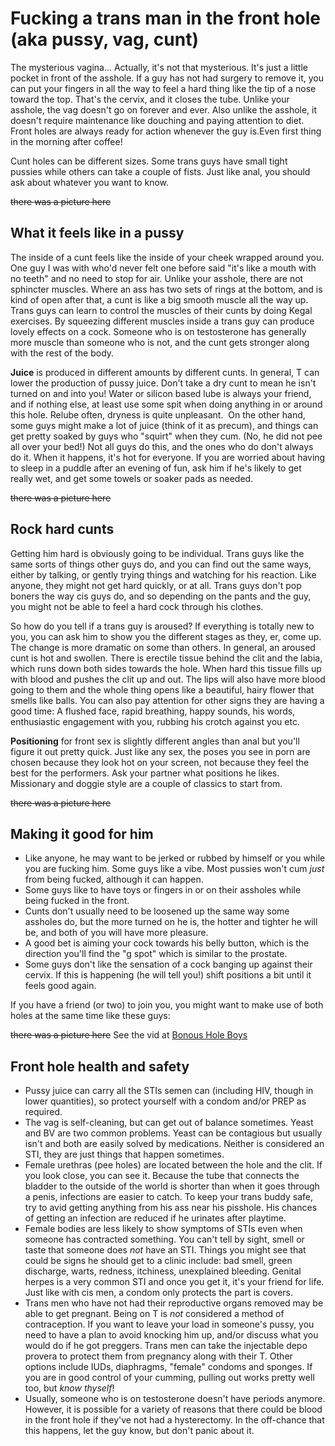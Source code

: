 # Fucking a trans man in the front hole (aka pussy, vag, cunt)

The mysterious vagina... Actually, it's not that mysterious. It's just a little pocket in front of the asshole. If a guy has not had surgery to remove it, you can put your fingers in all the way to feel a hard thing like the tip of a nose toward the top. That's the cervix, and it closes the tube. Unlike your asshole, the vag doesn't go on forever and ever. Also unlike the asshole, it doesn't require maintenance like douching and paying attention to diet. Front holes are always ready for action whenever the guy is.Even first thing in the morning after coffee!

Cunt holes can be different sizes. Some trans guys have small tight pussies while others can take a couple of fists. Just like anal, you should ask about whatever you want to know.

~~there was a picture here~~
<!-- Playing with FTM [<a href="http://www.xtube.com/video-watch/Playing-with-FTM-26236531" target="_blank" rel="noopener noreferrer">watch video</a>] -->

## What it feels like in a pussy

The inside of a cunt feels like the inside of your cheek wrapped around you. One guy I was with who'd never felt one before said "it's like a mouth with no teeth" and no need to stop for air. Unlike your asshole, there are not sphincter muscles. Where an ass has two sets of rings at the bottom, and is kind of open after that, a cunt is like a big smooth muscle all the way up. Trans guys can learn to control the muscles of their cunts by doing Kegal exercises. By squeezing different muscles inside a trans guy can produce lovely effects on a cock. Someone who is on testosterone has generally more muscle than someone who is not, and the cunt gets stronger along with the rest of the body.

**Juice** is produced in different amounts by different cunts. In general, T can lower the production of pussy juice. Don't take a dry cunt to mean he isn't turned on and into you! Water or silicon based lube is always your friend, and if nothing else, at least use some spit when doing anything in or around this hole. Relube often, dryness is quite unpleasant.  On the other hand, some guys might make a lot of juice (think of it as precum), and things can get pretty soaked by guys who "squirt" when they cum. (No, he did not pee all over your bed!) Not all guys do this, and the ones who do don't always do it. When it happens, it's hot for everyone. If you are worried about having to sleep in a puddle after an evening of fun, ask him if he's likely to get really wet, and get some towels or soaker pads as needed.

~~there was a picture here~~

## Rock hard cunts

Getting him hard is obviously going to be individual. Trans guys like the same sorts of things other guys do, and you can find out the same ways, either by talking, or gently trying things and watching for his reaction. Like anyone, they might not get hard quickly, or at all. Trans guys don't pop boners the way cis guys do, and so depending on the pants and the guy, you might not be able to feel a hard cock through his clothes.

So how do you tell if a trans guy is aroused? If everything is totally new to you, you can ask him to show you the different stages as they, er, come up. The change is more dramatic on some than others. In general, an aroused cunt is hot and swollen. There is erectile tissue behind the clit and the labia, which runs down both sides towards the hole. When hard this tissue fills up with blood and pushes the clit up and out. The lips will also have more blood going to them and the whole thing opens like a beautiful, hairy flower that smells like balls. You can also pay attention for other signs they are having a good time: A flushed face, rapid breathing, happy sounds, his words, enthusiastic engagement with you, rubbing his crotch against you etc.

**Positioning** for front sex is slightly different angles than anal but you'll figure it out pretty quick. Just like any sex, the poses you see in porn are chosen because they look hot on your screen, not because they feel the best for the performers. Ask your partner what positions he likes. Missionary and doggie style are a couple of classics to start from.

~~there was a picture here~~

## Making it good for him

  * Like anyone, he may want to be jerked or rubbed by himself or you while you are fucking him. Some guys like a vibe. Most pussies won't cum _just_ from being fucked, although it can happen.
  * Some guys like to have toys or fingers in or on their assholes while being fucked in the front.
  * Cunts don't usually need to be loosened up the same way some assholes do, but the more turned on he is, the hotter and tighter he will be, and both of you will have more pleasure.
  * A good bet is aiming your cock towards his belly button, which is the direction you'll find the "g spot" which is similar to the prostate.
  * Some guys don't like the sensation of a cock banging up against their cervix. If this is happening (he will tell you!) shift positions a bit until it feels good again.

If you have a friend (or two) to join you, you might want to make use of both holes at the same time like these guys:

~~there was a picture here~~ See the vid at [Bonous Hole Boys](http://bonusholeboys.com/site/video/watch-kipps-frat-hazing-starring-kipp-slinger-christian-wilde-sebastian-keys-cyd-st-vincent/)</figcaption></figure>

## Front hole health and safety

  * Pussy juice can carry all the STIs semen can (including HIV, though in lower quantities), so protect yourself with a condom and/or PREP as required.
  * The vag is self-cleaning, but can get out of balance sometimes. Yeast and BV are two common problems. Yeast can be contagious but usually isn't and both are easily solved by medications. Neither is considered an STI, they are just things that happen sometimes.
  * Female urethras (pee holes) are located between the hole and the clit. If you look close, you can see it. Because the tube that connects the bladder to the outside of the world is shorter than when it goes through a penis, infections are easier to catch. To keep your trans buddy safe, try to avid getting anything from his ass near his pisshole. His chances of getting an infection are reduced if he urinates after playtime.
  * Female bodies are less likely to show symptoms of STIs even when someone has contracted something. You can't tell by sight, smell or taste that someone does _not_ have an STI. Things you might see that could be signs he should get to a clinic include: bad smell, green discharge, warts, redness, itchiness, unexplained bleeding. Genital herpes is a very common STI and once you get it, it's your friend for life. Just like with cis men, a condom only protects the part is covers.
  * Trans men who have not had their reproductive organs removed may be able to get pregnant. Being on T is _not_ considered a method of contraception. If you want to leave your load in someone's pussy, you need to have a plan to avoid knocking him up, and/or discuss what you would do if he got preggers. Trans men can take the injectable depo provera to protect them from pregnancy along with their T. Other options include IUDs, diaphragms, "female" condoms and sponges. If you are in good control of your cumming, pulling out works pretty well too, but _know thyself_!
  * Usually, someone who is on testosterone doesn't have periods anymore. However, it is possible for a variety of reasons that there could be blood in the front hole if they've not had a hysterectomy. In the off-chance that this happens, let the guy know, but don't panic about it.
